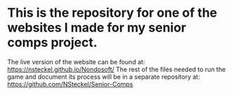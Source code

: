 # This is the repository for one of the websites I made for my senior comps project. 
The live version of the website can be found at: https://nsteckel.github.io/Nondosoft/ 
The rest of the files needed to run the game and document its process will be in a separate repository at: https://github.com/NSteckel/Senior-Comps
